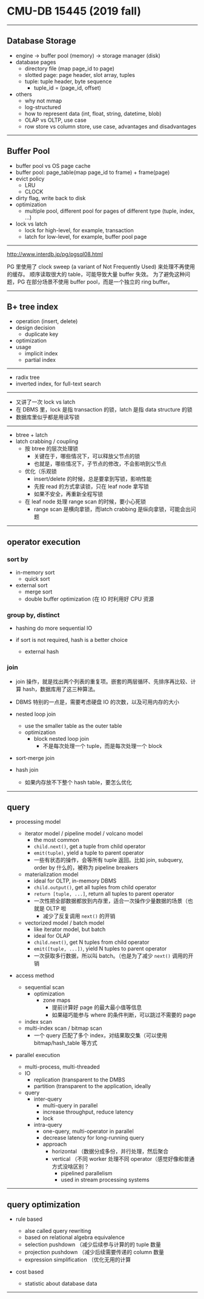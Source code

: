 # CMU-DB 15445 (2019 fall)

---

## Database Storage

- engine -> buffer pool (memory) -> storage manager (disk)
- database pages
    - directory file (map page_id to page)
    - slotted page: page header, slot array, tuples
    - tuple: tuple header, byte sequence
        - tuple_id = (page_id, offset)
- others
    - why not mmap
    - log-structured
    - how to represent data (int, float, string, datetime, blob)
    - OLAP vs OLTP, use case
    - row store vs column store, use case, advantages and disadvantages

---

## Buffer Pool

- buffer pool vs OS page cache
- buffer pool: page_table(map page_id to frame) + frame(page)
- evict policy
    - LRU
    - CLOCK
- dirty flag, write back to disk
- optimization
    - multiple pool, different pool for pages of different type (tuple, index, ...)
- lock vs latch
    - lock for high-level, for example, transaction
    - latch for low-level, for example, buffer pool page

---

http://www.interdb.jp/pg/pgsql08.html

PG 里使用了 clock sweep (a variant of Not Frequently Used) 来处理不再使用的缓存。
顺序读取很大的 table，可能导致大量 buffer 失效。
为了避免这种问题，PG 在部分场景不使用 buffer pool，而是一个独立的 ring buffer。

---

## B+ tree index

- operation (insert, delete)
- design decision
    - duplicate key
- optimization
- usage
    - implicit index
    - partial index

---

- radix tree
- inverted index, for full-text search

---

- 又讲了一次 lock vs latch
- 在 DBMS 里，lock 是指 transaction 的锁，latch 是指 data structure 的锁
- 数据库里似乎都是用读写锁

---

- btree + latch
- latch crabbing / coupling
    - 按 btree 的层次处理锁
        - 关键在于，哪些情况下，可以释放父节点的锁
        - 也就是，哪些情况下，子节点的修改，不会影响到父节点
    - 优化（乐观锁
        - insert/delete 的时候，总是要拿到写锁，影响性能
        - 先按 read 的方式拿读锁，只在 leaf node 拿写锁
        - 如果不安全，再重新全程写锁
    - 在 leaf node 处理 range scan 的时候，要小心死锁
        - range scan 是横向拿锁，而latch crabbing 是纵向拿锁，可能会出问题

---

## operator execution

### sort by

- in-memory sort
    - quick sort
- external sort
    - merge sort
    - double buffer optimization (在 IO 时利用好 CPU 资源

### group by, distinct

- hashing do more sequential IO

- if sort is not required, hash is a better choice
    - external hash

### join

- join 操作，就是找出两个列表的重复项。嵌套的两层循环、先排序再比较、计算 hash，数据库用了这三种算法。
- DBMS 特别的一点是，需要考虑硬盘 IO 的次数，以及可用内存的大小

- nested loop join
    - use the smaller table as the outer table
    - optimization
        - block nested loop join
            - 不是每次处理一个 tuple，而是每次处理一个 block
- sort-merge join
- hash join
    - 如果内存放不下整个 hash table，要怎么优化

---

## query

- processing model
    - iterator model / pipeline model / volcano model
        - the most common
        - `child.next()`, get a tuple from child operator
        - `emit(tuple)`, yield a tuple to parent operator
        - 一些有状态的操作，会等所有 tuple 返回。比如 join, subquery, order by 什么的，被称为 pipeline breakers
    - materialization model
        - ideal for OLTP, in-memory DBMS
        - `child.output()`, get all tuples from child operator
        - `return [tuple, ...]`, return all tuples to parent operator
        - 一次性把全部数据都放到内存里，适合一次操作少量数据的场景（也就是 OLTP 啦
            - 减少了反复调用 `next()` 的开销
    - vectorized model / batch model
        - like iterator model, but batch
        - ideal for OLAP
        - `child.next()`, get N tuples from child operator
        - `emit([tuple, ...])`, yield N tuples to parent operator
        - 一次获取多行数据，所以叫 batch。（也是为了减少 `next()` 调用的开销

- access method
    - sequential scan
        - optimization
            - zone maps
                - 提前计算好 page 的最大最小值等信息
                - 如果碰巧能参与 where 的条件判断，可以跳过不需要的 page
    - index scan
    - multi-index scan / bitmap scan
        - 一个 query 匹配了多个 index，对结果取交集（可以使用 bitmap/hash_table 等方式

- parallel execution
    - multi-process, multi-threaded
    - IO
        - replication (transparent to the DMBS
        - partition (transparent to the application, ideally
    - query
        - inter-query
            - multi-query in parallel
            - increase throughput, reduce latency
            - lock
        - intra-query
            - one-query, multi-operator in parallel
            - decrease latency for long-running query
            - approach
                - horizontal （数据分成多份，并行处理，然后聚合
                - vertical （不同 worker 处理不同 operator（感觉好像和普通方式没啥区别？
                    - pipelined parallelism
                    - used in stream processing systems

---

## query optimization

- rule based
    - alse called query rewriting
    - based on relational algebra equivalence
    - selection pushdown （减少后续参与计算的的 tuple 数量
    - projection pushdown （减少后续需要传递的 column 数量
    - expression simplification （优化无用的计算

- cost based
    - statistic about database data

---


